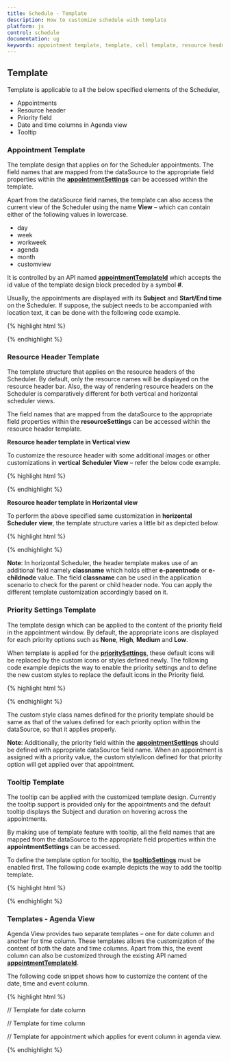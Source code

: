 ```yaml
---
title: Schedule - Template
description: How to customize schedule with template
platform: js
control: schedule
documentation: ug
keywords: appointment template, template, cell template, resource header 
---
```

## Template

Template is applicable to all the below specified elements of the Scheduler,

* Appointments
* Resource header
* Priority field
* Date and time columns in Agenda view
* Tooltip

### Appointment Template


The template design that applies on for the Scheduler appointments. The field names that are mapped from the dataSource to the appropriate field properties within the **[appointmentSettings](http://help.syncfusion.com/js/api/ejschedule#members:appointmentsettings "")** can be accessed within the template.

Apart from the dataSource field names, the template can also access the current view of the Scheduler using the name **View** – which can contain either of the following values in lowercase. 

* day
* week
* workweek
* agenda
* month
* customview

It is controlled by an API named **[appointmentTemplateId](http://help.syncfusion.com/js/api/ejschedule#members:appointmenttemplateid "")** which accepts the id value of the template design block preceded by a symbol **#**.

Usually, the appointments are displayed with its **Subject** and **Start/End time** on the Scheduler. If suppose, the subject needs to be accompanied with location text, it can be done with the following code example.

{% highlight html %}


<div id="Schedule1"></div>

<script id="apptemplate" type="text/x-jsrender">

{{if View !== "agenda"}}

<div style="height:100%; background-color:orange; margin-left: 5px;">

<div style="margin-left: 2px;">{{:Subject}}</div>

<div style="margin-left: 2px;">{{:Location}}</div>

</div>

{{else}}

<div>{{:Subject}}, {{:Location}}</div>

{{/if}}

</script>



<script type="text/javascript">

$(function () {

$("#Schedule1").ejSchedule({

currentDate: new Date(2015, 11, 2),

appointmentTemplateId: "#apptemplate",

appointmentSettings: {

dataSource: [{

Id: 100,

Subject: "Wild Discovery",

StartTime: new Date(2015, 11, 2, 9, 00),

EndTime: new Date(2015, 11, 2, 10, 30),

Location: "CHINA"

}]

}

});

});

</script>



{% endhighlight %}

### Resource Header Template

The template structure that applies on the resource headers of the Scheduler. By default, only the resource names will be displayed on the resource header bar. Also, the way of rendering resource headers on the Scheduler is comparatively different for both vertical and horizontal scheduler views. 

The field names that are mapped from the dataSource to the appropriate field properties within the **resourceSettings** can be accessed within the resource header template.

**Resource header template in Vertical view**

To customize the resource header with some additional images or other customizations in **vertical** **Scheduler** **View** – refer the below code example.

{% highlight html %}


<div id="Schedule1"></div>

<script id="resTemplate" type="text/x-jsrender">

<div style="height:100%">

<div style="width:15px;height:15px;margin-left:275px;margin-top:2px;float:left;background:{{:ResourceColor}};"></div><div style="float:left;margin-left:5px;">{{:ResourceText}}</div> 

</div>

</script>



<script type="text/javascript">

$(function () {

$("#Schedule1").ejSchedule({

width: "100%",

currentDate: new Date(2015, 04, 05),

resourceHeaderTemplateId: "#resTemplate",

group: {

resources: ["Rooms"]

},

resources: [

{

field: "roomId",

title: "Room",

name: "Rooms", allowMultiple: false,

resourceSettings: { dataSource: [

{ ResourceText: "ROOM1", id: 1, ResourceColor: "orange" },

{ ResourceText: "ROOM2", id: 2, ResourceColor: "#56ca85"}],

text: "ResourceText", id: "id", color: "ResourceColor"

}

}],

appointmentSettings: {

resourceFields: "roomId",

dataSource: [{

Id: 101,

Subject: "Talk with Nature",

StartTime: new Date(2015, 11, 5, 10, 00),

EndTime: new Date(2015, 11, 5, 11, 00),

roomId: 2

}]

}

});

});

</script>



{% endhighlight %}

**Resource header template in Horizontal view**

To perform the above specified same customization in **horizontal** **Scheduler** **view**, the template structure varies a little bit as depicted below.

{% highlight html %}


<div id="Schedule1"></div>

<script id="resTemplate" type="text/x-jsrender">

<div style="height:100%">

<div style="width:15px;height:15px;margin-right:5px;margin-top:2px;float:left;background:{{:ResColor}};"></div><div>{{:ResText}}</div> 

</div>

</script>



<script type="text/javascript">

$(function () {

$("#Schedule1").ejSchedule({

width: "100%", height: "500px",

currentDate: new Date(2015, 04, 05), orientation: "horizontal",

resourceHeaderTemplateId: "#resTemplate",

group: {

resources: ["Rooms"]

},

resources: [

{

field: "roomId",

title: "Room",

name: "Rooms", allowMultiple: false,

resourceSettings: { dataSource: [

{ ResText: "ROOM1", id: 1, ResColor: "orange" },

{ ResText: "ROOM2", id: 2, ResColor: "#56ca85"}],

text: "ResText", id: "id", color: "ResColor"

}

}],

appointmentSettings: {

resourceFields: "roomId",

dataSource: [{

Id: 101,

Subject: "Talk with Nature",

StartTime: new Date(2015, 11, 5, 10, 00),

EndTime: new Date(2015, 11, 5, 11, 00),

roomId: 2

}]

}

});

});

</script>



{% endhighlight %}

**Note**: In horizontal Scheduler, the header template makes use of an additional field namely **classname** which holds either **e-parentnode** or **e-childnode** value. The field **classname** can be used in the application scenario to check for the parent or child header node. You can apply the different template customization accordingly based on it.

### Priority Settings Template

The template design which can be applied to the content of the priority field in the appointment window. By default, the appropriate icons are displayed for each priority options such as **None**, **High**, **Medium** and **Low**. 

When template is applied for the **[prioritySettings](http://help.syncfusion.com/js/api/ejschedule#members:prioritysettings "")**, these default icons will be replaced by the custom icons or styles defined newly. The following code example depicts the way to enable the priority settings and to define the new custom styles to replace the default icons in the Priority field.

{% highlight html %}


<div id="Schedule1"></div>

<style type="text/css">

.critical,

.ultracritical,

.none {

height: 13px;

width: 13px;

float: left;

margin-right: 4px;

background-repeat: no-repeat;

background-size: 60px;

padding: 1px;

margin-top: 2px;

}

.critical {

background-color: orange;

background-position: -13px;

}

.ultracritical {

background-color: #56ca85;

background-position: -59px;

}

</style>



<script type="text/javascript">

$(function () {

$("#Schedule1").ejSchedule({

currentDate: new Date(2015, 11, 2),

prioritySettings: {

enable: true,

template: "<div class='${value}'></div>",

dataSource:

[{ text: "None", id: 1, value: "none" },

{ text: "Critical", id: 2, value: "critical" },

{ text: "Ultra Critical", id: 3, value: "ultracritical"}]

},

appointmentSettings: {

priority: "Priority",

dataSource: [{

Id: 100,

Subject: "Wild Discovery",

StartTime: new Date(2015, 11, 2, 9, 00),

EndTime: new Date(2015, 11, 2, 10, 30),

Location: "CHINA",

Priority: "critical"

}]

}

});

});

</script>



{% endhighlight %}

The custom style class names defined for the priority template should be same as that of the values defined for each priority option within the dataSource, so that it applies properly.

**Note**: Additionally, the priority field within the **[appointmentSettings](http://help.syncfusion.com/js/api/ejschedule#members:appointmentsettings "")** should be defined with appropriate dataSource field name. When an appointment is assigned with a priority value, the custom style/icon defined for that priority option will get applied over that appointment.

### Tooltip Template

The tooltip can be applied with the customized template design. Currently the tooltip support is provided only for the appointments and the default tooltip displays the Subject and duration on hovering across the appointments. 

By making use of template feature with tooltip, all the field names that are mapped from the dataSource to the appropriate field properties within the **appointmentSettings** can be accessed.

To define the template option for tooltip, the **[tooltipSettings](http://help.syncfusion.com/js/api/ejschedule#members:tooltipsettings "")** must be enabled first. The following code example depicts the way to add the tooltip template.

{% highlight html %}


<div id="Schedule1"></div>

<script id="tooltipTemplate" type="text/x-jsrender">

<div style="width:145px">

<div style="padding-top:3px;">

<div style="float:left; font:13px Segoe UI; font-weight:bold;">Subject&nbsp;&nbsp;:&nbsp;</div>

<div style="padding-top:2px; font:12px Segoe UI SemiBold;">{{:Subject}}</div>

</div>

<div style="padding-top:3px">

<div style="float:left; font:13px Segoe UI; font-weight:bold;">Location:&nbsp;</div>

<div style="padding-top:2px; font:12px Segoe UI SemiBold;">{{:Location}}</div>

</div>

</div>

</script>



<script type="text/javascript">

$(function () {

$("#Schedule1").ejSchedule({

currentDate: new Date(2015, 11, 2),

tooltipSettings: {

enable: true,

template: "#tooltipTemplate"

},

appointmentSettings: {

dataSource: [{

Id: 100,

Subject: "Wild Discovery",

StartTime: new Date(2015, 11, 2, 9, 00),

EndTime: new Date(2015, 11, 2, 10, 30),

Location: "CHINA"

}]

}

});

});

</script>



{% endhighlight %}

### Templates - Agenda View

Agenda View provides two separate templates – one for date column and another for time column. These templates allows the customization of the content of both the date and time columns. Apart from this, the event column can also be customized through the existing API named **[appointmentTemplateId](http://help.syncfusion.com/js/api/ejschedule#members:appointmenttemplateid "")**.

The following code snippet shows how to customize the content of the date, time and event column.

{% highlight html %}


<div id="Schedule1"></div>

// Template for date column

<script id="datetemplate" type="text/x-jsrender">

<div style="height:100%">

<div>

<div>{{:~dateDisplay(StartTime)}}</div>

</div>

</div>

</script>

// Template for time column

<script id="timetemplate" type="text/x-jsrender">

<div style="height:100%">

<div>

<div>{{:~timeDisplay(StartTime)}}</div>

</div>

</div>

</script>

// Template for appointment which applies for event column in agenda view.

<script id="apptemplate" type="text/x-jsrender">

{{if View !== "agenda"}}

<div style="height:100%; background-color:orange; margin-left: 5px;">

<div style="margin-left: 2px;">{{:Subject}}</div>

<div style="margin-left: 2px;">{{:Location}}</div>

</div>

{{else}}

<div>{{:Subject}}, {{:Location}}</div>

{{/if}}

</script>

<script type="text/javascript">

function _getDate(date) {

var dateCol = new Date(date);

return dateCol.toDateString();

}

function _getTime(date) {

var time = new Date(date);

return time.toLocaleTimeString();

}



//Here, used the helper function to get the date and time value part from the StartTime.

$.views.helpers({ dateDisplay: _getDate, timeDisplay: _getTime });

$(function () {

$("#Schedule1").ejSchedule({

currentDate: new Date(2015, 11, 2),

appointmentTemplateId: "#apptemplate",

agendaViewSettings: {

dateColumnTemplateId: "#datetemplate",

timeColumnTemplateId: "#timetemplate"

},

appointmentSettings: {

dataSource: [{

Id: 100,

Subject: "Wild Discovery",

StartTime: new Date(2015, 11, 2, 9, 00),

EndTime: new Date(2015, 11, 2, 10, 30),

Location: "CHINA"

}]

}

});

});

</script>



{% endhighlight %}

